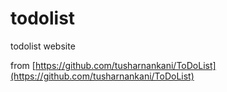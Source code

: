 # todolist
todolist website

from [https://github.com/tusharnankani/ToDoList](https://github.com/tusharnankani/ToDoList)